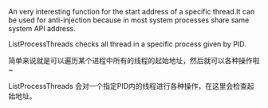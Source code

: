 An very interesting function for  the start address of a specific thread.It can be used for anti-injection because in most system processes share same system API address.

ListProcessThreads checks all thread in a specific process given by PID.

简单来说就是可以遍历某个进程中所有的线程的起始地址，然后就可以各种操作啦~

ListProcessThreads 会对一个指定PID内的线程进行各种操作，在这里会检查起始地址。
